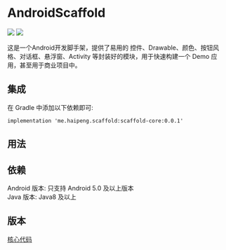 # AndroidScaffold

![](https://img.shields.io/badge/version-v0.0.1-brightgreen)
![](https://img.shields.io/badge/license-Apache%202-brightgreen)

这是一个Android开发脚手架，提供了易用的 控件、Drawable、颜色、按钮风格、对话框、悬浮窗、Activity 等封装好的模块，用于快速构建一个 Demo 应用，甚至用于商业项目中。

## 集成
在 Gradle 中添加以下依赖即可:
```
implementation 'me.haipeng.scaffold:scaffold-core:0.0.1'
```


## 用法



## 依赖
Android 版本: 只支持 Android 5.0 及以上版本  
Java 版本: Java8 及以上



## 版本


[核心代码](./AndroidScaffold/core/src/main/java/me/haipeng/scaffold/core)
